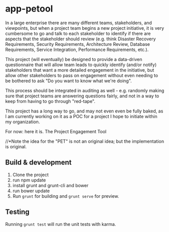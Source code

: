 # app-petool

In a large enterprise there are many different teams, stakeholders, and viewpoints, but when a project team begins
a new project initiative, it is very cumbersome to go and talk to each stakeholder to identify if there are aspects 
that the stakeholder should review (e.g. think Disaster Recovery Requirements, Security Requirements, 
Architecture Review, Database Requirements, Service Integration, Performance Requirements, etc.).

This project (will eventually) be designed to provide a data-driven questionnaire that will allow team leads to 
quickly identify (and/or notify) stakeholders that want a more detailed engagement in the initiative, but allow other 
stakeholders to pass on engagement without even needing to be bothered to ask "Do you want to know what we're doing".

This process should be integrated in auditing as well - e.g. randomly making sure that project teams are answering
questions fairly, and not in a way to keep from having to go through "red-tape".

This project has a long way to go, and may not even even be fully baked, as I am currently working on it as a POC for 
a project I hope to initiate within my organization.

For now: here it is.  The Project Engagement Tool

//*Note the idea for the "PET" is not an original idea; but the implementation is original.

## Build & development

1) Clone the project <br/>
2) run npm update <br/>
3) install grunt and grunt-cli and bower <br/>
4) run bower update <br/>
5) Run `grunt` for building and `grunt serve` for preview. <br/>

## Testing

Running `grunt test` will run the unit tests with karma.
